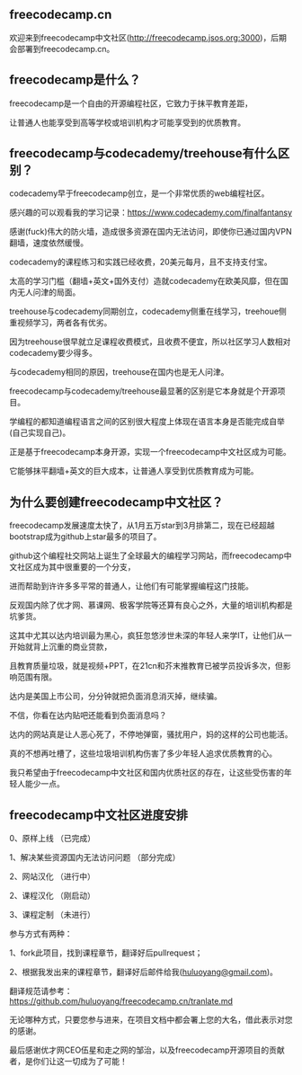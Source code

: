 ## freecodecamp.cn
欢迎来到freecodecamp中文社区(http://freecodecamp.jsos.org:3000)，后期会部署到freecodecamp.cn。

## freecodecamp是什么？
freecodecamp是一个自由的开源编程社区，它致力于抹平教育差距，

让普通人也能享受到高等学校或培训机构才可能享受到的优质教育。

## freecodecamp与codecademy/treehouse有什么区别？
codecademy早于freecodecamp创立，是一个非常优质的web编程社区。

感兴趣的可以观看我的学习记录：https://www.codecademy.com/finalfantansy

感谢(fuck)伟大的防火墙，造成很多资源在国内无法访问，即使你已通过国内VPN翻墙，速度依然缓慢。

codecademy的课程练习和实践已经收费，20美元每月，且不支持支付宝。

太高的学习门槛（翻墙+英文+国外支付）造就codecademy在欧美风靡，但在国内无人问津的局面。

treehouse与codecademy同期创立，codecademy侧重在线学习，treehoue侧重视频学习，两者各有优劣。

因为treehouse很早就立足课程收费模式，且收费不便宜，所以社区学习人数相对codecademy要少得多。

与codecademy相同的原因，treehouse在国内也是无人问津。

freecodecamp与codecademy/treehouse最显著的区别是它本身就是个开源项目。

学编程的都知道编程语言之间的区别很大程度上体现在语言本身是否能完成自举(自己实现自己)。

正是基于freecodecamp本身开源，实现一个freecodecamp中文社区成为可能。

它能够抹平翻墙+英文的巨大成本，让普通人享受到优质教育成为可能。

## 为什么要创建freecodecamp中文社区？
freecodecamp发展速度太快了，从1月五万star到3月排第二，现在已经超越bootstrap成为github上star最多的项目了。

github这个编程社交网站上诞生了全球最大的编程学习网站，而freecodecamp中文社区成为其中很重要的一个分支，

进而帮助到许许多多平常的普通人，让他们有可能掌握编程这门技能。

反观国内除了优才网、慕课网、极客学院等还算有良心之外，大量的培训机构都是坑爹货。

这其中尤其以达内培训最为黑心，疯狂忽悠涉世未深的年轻人来学IT，让他们从一开始就背上沉重的商业贷款，

且教育质量垃圾，就是视频+PPT，在21cn和芥末推教育已被学员投诉多次，但影响范围有限。

达内是美国上市公司，分分钟就把负面消息消灭掉，继续骗。

不信，你看在达内贴吧还能看到负面消息吗？

达内的网站真是让人恶心死了，不停地弹窗，骚扰用户，妈的这样的公司也能活。

真的不想再吐槽了，这些垃圾培训机构伤害了多少年轻人追求优质教育的心。

我只希望由于freecodecamp中文社区和国内优质社区的存在，让这些受伤害的年轻人能少一点。

## freecodecamp中文社区进度安排
 0、原样上线  （已完成）

 1、解决某些资源国内无法访问问题 （部分完成）

 2、网站汉化  （进行中）

 2、课程汉化  （刚启动）

 3、课程定制  （未进行）

 参与方式有两种：

 1、fork此项目，找到课程章节，翻译好后pullrequest；

 2、根据我发出来的课程章节，翻译好后邮件给我(huluoyang@gmail.com)。

 翻译规范请参考：https://github.com/huluoyang/freecodecamp.cn/tranlate.md

 无论哪种方式，只要您参与进来，在项目文档中都会署上您的大名，借此表示对您的感谢。

 最后感谢优才网CEO伍星和走之网的邹治，以及freecodecamp开源项目的贡献者，是你们让这一切成为了可能！
